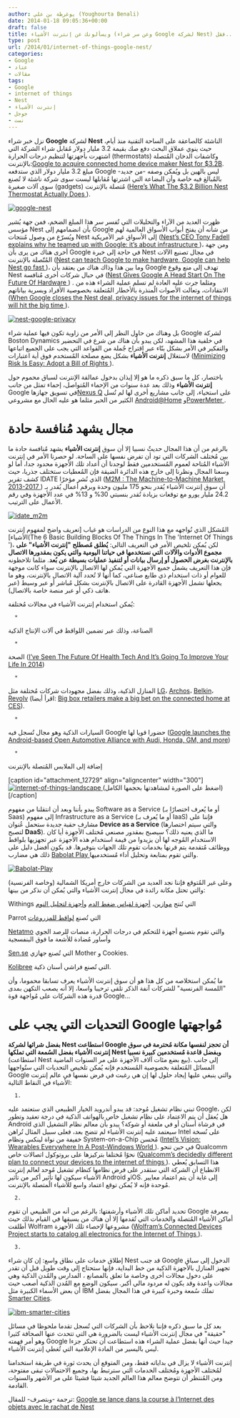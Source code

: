 ```yaml
---
author: يوغرطة بن علي (Youghourta Benali)
date: 2014-01-18 09:05:36+00:00
draft: false
title: ويسألونك عن إنترنت الأشياء (وعن سر شراء Google لشركة Nest) فقل...
type: post
url: /2014/01/internet-of-things-google-nest/
categories:
- Google
- عتاد
- مقالات
tags:
- Google
- internet of things
- Nest
- إنترنت الأشياء
- جوجل
- نست
---
```


نزل خبر شراء **Google** لشركة **Nest** الناشئة كالصاعقة على الساحة التقنية منذ أيام، حيث ينوي عملاق البحث دفع صك بقيمة 3.2 مليار دولار مُقابل شراء الشركة التي اشتهرت بأجهزتها لتنظيم درجات الحرارة (thermostats) وكاشفات الدخان المُتصلة بالإنترنت:[Google to acquire connected home device maker Nest for $3.2B](http://gigaom.com/2014/01/13/breaking-google-acquires-digital-device-maker-nest-for-3-2b/). مبلغ 3.2 مليار دولار الذي ستدفعه Google ليس بالهين بل ويُمكن وصفه -من جديد- بالمُبالغ فيه خاصة وأن البضاعة التي اشترتها مُقابلها ليست سوى شركة ناشئة لا تُصنع سوى آلات صغيرة (gadgets) مُتصلة بالإنترنت ([Here’s What The $3.2 Billion Nest Thermostat Actually Does ](http://www.businessinsider.com/heres-what-the-32-billion-nest-thermostat-does-2014-1)).




[![google-nest](http://www.it-scoop.com/wp-content/uploads/2014/01/google-nest1.jpg)
](http://www.it-scoop.com/wp-content/uploads/2014/01/google-nest1.jpg)




ظهرت العديد من الآراء والتحليلات التي تُفسر سر هذا المبلغ الضخم، فمن جهة يُشير مؤسس Nest بأن انضمامهم إلى Google من شأنه أن يفتح أبواب الأسواق العالمية لهم ويُسرّع من وصول مُنتجات Nest إلى الأسواق غير الأمريكية ([Nest’s CEO Tony Fadell explains why he teamed up with Google: it’s about infrastructure ](http://gigaom.com/2014/01/13/nests-ceo-tony-fadell-explains-why-he-teamed-up-with-google-its-about-infrastructure/))، ومن جهة أخرى هناك من يرى بأن Google في حاجة إلى خبرة Nest في مجال تصنيع الآلات المُتّصلة بالإنترنت ([Nest can teach Google to make hardware, Google can help Nest go fast ](http://pando.com/2014/01/14/gruber-nest-can-teach-google-to-make-hardware-google-can-help-nest-go-fast/))، وما بين هذا وذاك هناك من يعتقد بأن Google تهدف إلى منع وقوع Nest في حبال شركات أخرى مُنافسة ([Nest Gives Google A Head Start On The Future Of Hardware ](http://techcrunch.com/2014/01/13/nest-gives-google-top-shelf-design-expertise-for-the-next-frontier-of-hardware/)) . ومثلما جرت عليه العادة لم تسلم عملية الشراء هذه من الانتقادات، وتعالت الأصوات الُمنذرة بالأخطار المُتعلقة بخصوصية الأفراد وبسرية بياناتهم ([When Google closes the Nest deal, privacy issues for the internet of things will hit the big time ](http://gigaom.com/2014/01/13/when-google-closes-the-nest-deal-privacy-issues-for-the-internet-of-things-will-hit-the-big-time/)).




[![nest-google-privacy](http://www.it-scoop.com/wp-content/uploads/2014/01/nest-google-privacy.jpg)
](http://www.it-scoop.com/wp-content/uploads/2014/01/nest-google-privacy.jpg)




بل وهناك من حاول النظر إلى الأمر من زاوية تكون فيها عملية شراء Google لشركة Boston Dynamics في خلفية هذا المشهد، لكن يبدو بأن هناك من شرع في التحضير والتفكير في الأمر بشكل بنّاء عبر اقتراح جُملة من القواعد التي يجب على الجميع اتباعها لاستغلال **إنترنت الأشياء** بشكل يضع مصلحة المُستخدم فوق أية اعتبارات ([Minimizing Risk Is Easy: Adopt a Bill of Rights ](http://www.nytimes.com/roomfordebate/2013/09/08/privacy-and-the-internet-of-things/a-bill-of-rights-for-the-internet-of-things)).




باختصار، كل ما سبق ذكره ما هو إلا إيذان بدخول عمالقة الإنترنت لسباق محموم حول **إنترنت الأشياء** وذلك بعد عدة سنوات من الإحماء المُتواصل، إحماء تمثل من جانب Google في تسويق جهازها[Nexus Q](https://play.google.com/store/devices/details/Nexus_Q) على استحياء، إلى جانب مشاريع أخرى لها لم تُسل الكثير من الحبر مثلما هو عليه الحال مع مشروعي [Android@Home](mailto:Android@Home) و[PowerMeter ](https://www.google.com/powermeter/about/).





# مجال يشهد مُنافسة حادة




بالرغم من أن هذا المجال حديثٌ نسبيا إلا أن سوق **إنترنت الأشياء** يشهد مُنافسة حادة ما بين مُختلف الشركات التي تود أن تفرض نفسها على الساحة. لو حصرنا الأمر في إنترنت الأشياء المُتاحة لعموم المُستخدمين فقط لوجدنا أن أعداد تلك الأجهزة محدود جدا، أما لو وسعنا المجال ونظرنا إلى خارج هذه الدائرة الضيقة فإن المُعطيات ستختلف جذريا، حيث كشف تقرير IDATE الذي نُشر مؤخرًا ([M2M : The Machine-to-Machine Market, 2013-2017 ](http://www.idate.org/en/Research-store/M2M_876.html)) أن سوق إنترنت الأشياء يُقدر بنحو 175 مليون وحدة وبرقم أعمال يُقدر بـ 24.2 مليار يورو مع توقعات بزيادة تُقدر بنسبتي 30% و 13% في عدد الأجهزة وفي رقم الأعمال على الترتيب.




[![idate_m2m](http://www.it-scoop.com/wp-content/uploads/2014/01/idate_m2m.jpg)
](http://www.it-scoop.com/wp-content/uploads/2014/01/idate_m2m.jpg)




المُشكل الذي نُواجهه مع هذا النوع من الدراسات هو غياب [تعريف واضح لمفهوم إنترنت الأشياء](The 6 Basic Building Blocks Of The Things In The 'Internet Of Things ')، لكن يُمكن تلخيص الأمر في التعريف التالي: **يُطلق مُصطلح "إنترنت الأشياء" على مجموع الأدوات والآلات التي نستخدمها في حياتنا اليومية والتي يكون بمقدورها الاتصال بالإنترنت بغرض الحصول أو إرسال بيانات أو لتنفيذ عمليات بسيطة عن بُعد**. مثلما تلاحظونه فإن هذا التعريف يشمل جميع الأجهزة التي يُمكن لها الاتصال بالإنترنت سواء كانت موجهة للعوام أو ذات استخدام ذي طابع صناعي، كما أنها لا تُحدد آلية الاتصال بالإنترنت، وهو ما يجعلها تشمل الأجهزة القادرة على الاتصال بالإنترنت بشكل مُباشر أو عبر وسيط (عبر هاتف ذكي أو عبر منصة خاصة بالاتصال).




يُمكن استخدام إنترنت الأشياء في مجالات مُختلفة:






 	  * 


الصناعة، وذلك عبر تضمين اللواقط في آلات الإنتاج الذكية



 	  * 


الصحة ([I’ve Seen The Future Of Health Tech And It’s Going To Improve Your Life In 2014](http://techcrunch.com/2014/01/11/ive-seen-the-future-of-health-tech-and-its-going-to-improve-your-life-in-2014/))



 	  * 


المنازل الذكية، وذلك بفضل مجهودات شركات مُختلفة مثل [LG](http://www.theverge.com/2014/1/7/5285316/lg-homechat-instant-message-control-smart-appliances-through-line)، [Archos](http://www.rudebaguette.com/2014/01/02/connected-devices-archos-plans-home-domination/)، [Belkin](http://gigaom.com/2013/07/22/belkin-flips-the-switch-on-an-official-android-app-for-wemo-home-automation-products/)، [Revolv](http://techcrunch.com/2014/01/08/revolv-the-missing-link-for-home-automation-comes-to-home-depot-stores/) (اقرأ أيضا: [Big box retailers make a big bet on the connected home at CES](http://gigaom.com/2014/01/07/lowes-and-staples-connected-home-efforts-get-big-expansion-at-ces/)).



 	  * 


السيارات الذكية وهو مجال تُسجل فيه Google حضورا قويا لها ([Google launches the Android-based Open Automotive Alliance with Audi, Honda, GM, and more](http://www.theverge.com/2014/1/6/5279116/google-open-automotive-alliance-android-car-announcement))



 	  * 


إضافة إلى الملابس المُتصلة بالإنترنت




[caption id="attachment_12729" align="aligncenter" width="300"][![internet-of-things-landscape](http://www.it-scoop.com/wp-content/uploads/2014/01/internet-of-things-landscape-300x225.png)
](http://www.it-scoop.com/wp-content/uploads/2014/01/internet-of-things-landscape.png) (اضغط على الصورة لمشاهدتها بحجمها الكامل)[/caption]







يبدو بأننا وبعد أن انتقلنا من مفهوم Software as a Service (أو ما يُعرف اختصارًا بـ Saas) إلى مفهوم Infrastructure as a Service (أو ما يُعرف بـ IaaS) فإننا على مشارف حقبة جديدة ستحمل عُنوان **Device as a Service** (والتي سيتم اختصارها لتصبح **DaaS**). ما الذي يعنيه ذلك؟ سيصبح بمقدور مصنعي مُختلف الأجهزة أيا كان الاستخدام المُوجه لها أن يزيدوا من قيمة استخدام هذه الأجهزة عبر تجهزيها بلواقط ووظائف مُتقدمة يتم قرنها بخدمات تقوم تلك الجهات بتوفيرها. قد يكون أفضل دليل على ذلك هي مضارب [Babolat Play ](http://www.babolatplay.com/) والتي تقوم بمتابعة وتحليل أداء مُستخدميها.




[![Babolat-Play](http://www.it-scoop.com/wp-content/uploads/2014/01/Babolat-Play.jpg)
](http://www.it-scoop.com/wp-content/uploads/2014/01/Babolat-Play.jpg)




وعلى غير المُتوقع فإننا نجد العديد من الشركات خارج أمريكا الشمالية (وخاصة الفرنسية) والتي تحتل مكانة رائدة في مجال إنترنت الأشياء والتي يُمكن أن نذكر من بينها:




Withings التي تُنتج [موازين](http://www.withings.com/fr/scales)، [أجهزة لقياس ضغط الدم](http://www.withings.com/fr/wirelessbloodpressuremonitor) و[أجهزة لتحليل النوم](http://www.withings.com/fr/aura)




Parrot التي تُصنع [لواقط للمزروعات](http://www.parrot.com/flowerpower/en/)




[Netatmo](http://www.netatmo.com/en-US/product) والتي تقوم بتصنيع أجهزة للتحكم في درجات الحرارة، منصات للرصد الجوي وأساور مُضادة للأشعة ما فوق البنفسجية




[Sen.se](https://sen.se/) التي تُصنع جهازي Mother و Cookies.




[Kolibree](http://www.kolibree.com/) التي تُصنع فراشي أسنان ذكية.




ما يُمكن استخلاصه من كل هذا هو أن سوق إنترنت الأشياء يعرف تسابقا محموما، وأن "اللمسة الفرنسية" للشركات آنفة الذكر تلقى ترحيبا واسعا، إلا أنه يصعب التكهن بمدى قدرة هذه الشركات على مُواجهة قوة Google...





# التحديات التي يجب على Google مُواجهتها




**بفضل شرائها لشركة Nest استطاعت Google أن تحجز لنفسها مكانة مُحترمة في سوق إنترنت الأشياء بفضل السُمعة التي تملكها Nest وبفضل قاعدة مُستخدمين كبيرة نسبيا** (استطاعت Nest بيع بضع مئات آلاف الأجهزة على مر السنوات الماضية). إلى جانب المسائل المُتعلقة بخصوصية المُستخدم فإنه يُمكن تلخيص التحديات التي ستُواجهها Google والتي ينبغي عليها إيجاد حلول لها إن هي رغبت في فرض نفسها في عالم إنترنت الأشياء في النقاط التالية:






 	  1. 


تبني نظام تشغيل مُوحد: قد يبدو أندرويد الخيار الطبيعي الذي ستعتمد عليه Google، لكن هل يُعقل أن يتم الاعتماد على نظام تشغيل خاص بالهواتف الذكية في درجة تعقيد وتطور Android في فرشاة أسنان أو في ملعقة أو شوكة؟ يبدو بأن معالم نظام التشغيل الذي سيعتمد عليه إنترنت الأشياء لم تتضح بعد، فعلى سبيل المثال تُراهن Intel على نُسخة خفيفة من نواة لينكس ونظام System-on-a-Chip مُحسن ([Intel’s Vision: Wearables Everywhere In A Post-Windows World ](http://techcrunch.com/2014/01/07/intels-vision-wearables-everywhere-in-a-post-windows-world/)). في حين تنحو Qualcomm نحوًا مُختلفا بتركيزها على بروتوكول اتصالات خاص ([Qualcomm’s decidedly different plan to connect your devices to the internet of things ](http://gigaom.com/2013/02/24/qualcomms-decidedly-different-plan-to-connect-your-devices-to-the-internet-of-things/)). هذا التسابق يُعطي الانطباع أن الشركة التي ستقدر على فرض نظامها كنظام تشغيل مُوحد لعالم إنترنت الأشياء سيكون لها تأثير أكبر من تأثير Android وiOS. إلى غاية أن يتم اعتماد معايير مُوحدة فإنه لا يُمكن توقع اعتماد واسع للأشياء الُمتصلة بالإنترنت.



 	  2. 


تحديد أماكن تلك الأشياء وأرشفتها: بالرغم من أنه من الطبيعي أن تقوم Google بمعرفة أماكن الأشياء المُتصلة والخدمات التي تُقدمها إلا أن هناك من يسبقها في القيام بذلك حيث أطلقت Wolfram مشروعها لإحصاء تلك الأجهزة ([Wolfram’s Connected Devices Project starts to catalog all electronics for the Internet of Things ](http://www.theverge.com/2014/1/7/5283356/wolfram-connected-devices-project-catalogs-all-devices)).



 	  3. 


إطلاق خدمات على نطاق واسع: إن كان شراء Nest قد جنب Google الدخول إلى سباق تجهيز المنازل بالأجهزة الذكية من خط البداية، فإنها ستحتاج إلى وقت طويل قبل أن تقدر على دخول مجالات أخرى وخاصة ما تعلق بالمصانع ، المدارس والمُدن الذكية وهي مجالات واعدة وقد يكون له مردود مالي أكبر. سيكون الوضع مع المُدن الذكية أصعب حيث أن بعض الأسماء الكبيرة مثل IBM تملك سُمعة وخبرة كبيرة في هذا المجال بفضل [Smarter Cities](http://www.ibm.com/smarterplanet/us/en/smarter_cities/overview/).






[![ibm-smarter-cities](http://www.it-scoop.com/wp-content/uploads/2014/01/ibm-smarter-cities.jpg)
](http://www.it-scoop.com/wp-content/uploads/2014/01/ibm-smarter-cities.jpg)




بعد كل ما سبق ذكره فإننا نلاحظ بأن الشركات التي تُسجل تقدما ملحوظا في مسائل "حقيقة" في مجال إنترنت الأشياء ليست بالضرورة هي التي تتحدث عنها الصحافة كثيرا وهو أمر فهمته Google جيدا حيث أنها بفضل عملية الشراء هذه استطاعت أن تحتكر جزءا ليس باليسير من المادة الإعلامية التي تُغطي إنترنت الأشياء.




إنترنت الأشياء لا يزال في بداياته فقط، ومن المتوقع أن يحدث ثورة في طريقة استخدامنا لمُختلف الأجهزة ومُختلف الخدمات التي سترتبط بها، وجميع الاحتمالات تبقى مفتوحة، ومن المُنتظر أن تتوضح معالم هذا العالم الجديد شيئا فشيئا على مر الأشهر والسنوات القادمة.




ترجمة -وبتصرف- للمقال: [Google se lance dans la course à l’Internet des objets avec le rachat de Nest](http://www.terminauxalternatifs.fr/2014/01/16/google-se-lance-dans-la-course-linternet-des-objets-avec-le-rachat-de-nest/?utm_source=twitterfeed&utm_medium=twitter)
